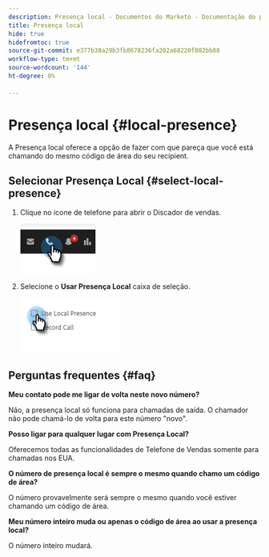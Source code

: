 ```yaml
---
description: Presença local - Documentos do Marketo - Documentação do produto
title: Presença local
hide: true
hidefromtoc: true
source-git-commit: e377b38a29b3fb8678236fa202a68220f802bb88
workflow-type: tm+mt
source-wordcount: '144'
ht-degree: 0%

---
```


# Presença local {#local-presence}

A Presença local oferece a opção de fazer com que pareça que você está chamando do mesmo código de área do seu recipient.

## Selecionar Presença Local {#select-local-presence}

1. Clique no ícone de telefone para abrir o Discador de vendas.

   ![](assets/local-presence-1.png)

1. Selecione o **Usar Presença Local** caixa de seleção.

   ![](assets/local-presence-2.png)

## Perguntas frequentes {#faq}

**Meu contato pode me ligar de volta neste novo número?**

Não, a presença local só funciona para chamadas de saída. O chamador não pode chamá-lo de volta para este número &quot;novo&quot;.

**Posso ligar para qualquer lugar com Presença Local?**

Oferecemos todas as funcionalidades de Telefone de Vendas somente para chamadas nos EUA.

**O número de presença local é sempre o mesmo quando chamo um código de área?**

O número provavelmente será sempre o mesmo quando você estiver chamando um código de área.

**Meu número inteiro muda ou apenas o código de área ao usar a presença local?**

O número inteiro mudará.
